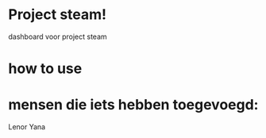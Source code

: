 # Project steam!
dashboard voor project steam

# how to use

# mensen die iets hebben toegevoegd:
Lenor
Yana
